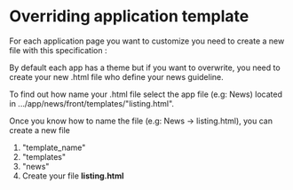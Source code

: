 # Overriding application template

For each application page you want to customize you need to create a new file with this specification : 

By default each app has a theme but if you want to overwrite, you need to create your new .html file who define your news guideline.

To find out how name your .html file select the app file (e.g: News) located in .../app/news/front/templates/"listing.html".

Once you know how to name the file (e.g: News -> listing.html), you can create a new file


1. "template_name"
2. "templates"
3. "news"
4. Create your file **listing.html**

